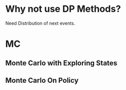 # Why not use DP Methods?
Need Distribution of next events.

# MC
## Monte Carlo with Exploring States

## Monte Carlo On Policy
